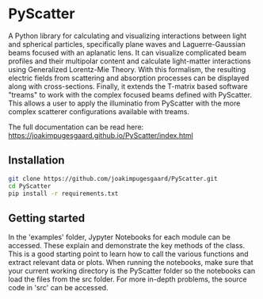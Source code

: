 # PyScatter

A Python library for calculating and visualizing interactions between light and spherical particles, specifically plane waves and Laguerre-Gaussian beams focused with an aplanatic lens. 
It can visualize complicated beam profiles and their multipolar content and calculate light-matter interactions using Generalized Lorentz-Mie Theory. With this formalism, the resulting electric fields from scattering and absorption processes can be displayed along with cross-sections.
Finally, it extends the T-matrix based software "treams" to work with the complex focused beams defined with PyScatter. This allows a user to apply the illuminatio from PyScatter with the more complex scatterer configurations available with treams.

The full documentation can be read here: https://joakimpugesgaard.github.io/PyScatter/index.html


## Installation
```bash
git clone https://github.com/joakimpugesgaard/PyScatter.git
cd PyScatter
pip install -r requirements.txt
```

## Getting started

In the 'examples' folder, Jypyter Notebooks for each module can be accessed. These explain and demonstrate the key methods of the class. This is a good starting point to learn how to call the various functions and extract relevant data or plots.
When running the notebooks, make sure that your current working directory is the PyScatter folder so the notebooks can load the files from the src folder.
For more in-depth problems, the source code in 'src' can be accessed.


